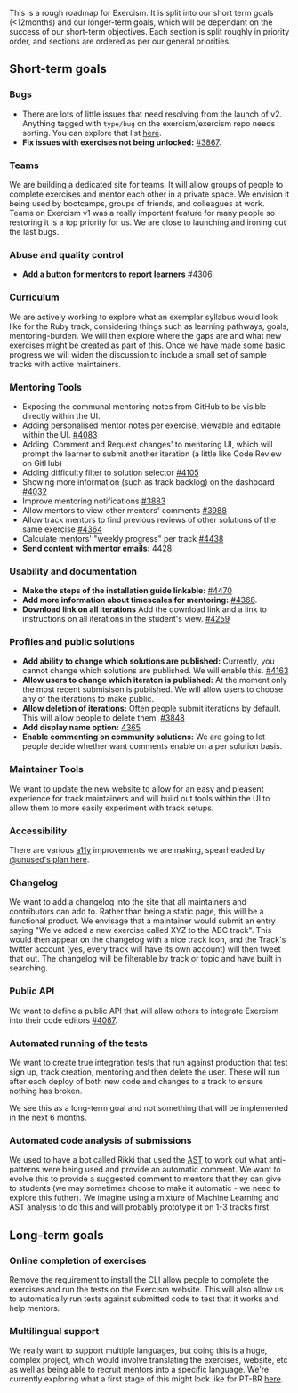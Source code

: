 This is a rough roadmap for Exercism. It is split into our short term goals (<12months) and our longer-term goals, which will be dependant on the success of our short-term objectives. Each section is split roughly in priority order, and sections are ordered as per our general priorities.

## Short-term goals

### Bugs

- There are lots of little issues that need resolving from the launch of v2. Anything tagged with `type/bug` on the exercism/exercism repo needs sorting. You can explore that list [here](https://github.com/exercism/exercism/issues?q=is%3Aissue+is%3Aopen+label%3Atype%2Fbug).
- **Fix issues with exercises not being unlocked:** [#3867](https://github.com/exercism/exercism/issues/3867).

### Teams

We are building a dedicated site for teams. It will allow groups of people to complete exercises and mentor each other in a private space. We envision it being used by bootcamps, groups of friends, and colleagues at work. Teams on Exercism v1 was a really important feature for many people so restoring it is a top priority for us. We are close to launching and ironing out the last bugs.

### Abuse and quality control

- **Add a button for mentors to report learners** [#4306](https://github.com/exercism/exercism/issues/4306).

### Curriculum

We are actively working to explore what an exemplar syllabus would look like for the Ruby track, considering things such as  learning pathways, goals, mentoring-burden. We will then explore where the gaps are and what new exercises might be created as part of this. Once we have made some basic progress we will widen the discussion to include a small set of sample tracks with active maintainers.

### Mentoring Tools

- Exposing the communal mentoring notes from GitHub to be visible directly within the UI.
- Adding personalised mentor notes per exercise, viewable and editable within the UI. [#4083](https://github.com/exercism/exercism/issues/4083)
- Adding 'Comment and Request changes' to mentoring UI, which will prompt the learner to submit another iteration (a little like Code Review on GitHub)
- Adding difficulty filter to solution selector [#4105](https://github.com/exercism/exercism/issues/4105)
- Showing more information (such as track backlog) on the dashboard [#4032](https://github.com/exercism/exercism/issues/4032)
- Improve mentoring notifications [#3883](https://github.com/exercism/exercism/issues/3883)
- Allow mentors to view other mentors' comments [#3988](https://github.com/exercism/exercism/issues/3988)
- Allow track mentors to find previous reviews of other solutions of the same exercise [#4364](https://github.com/exercism/exercism/issues/4364)
- Calculate mentors' "weekly progress" per track [#4438](https://github.com/exercism/exercism/issues/4438)
- **Send content with mentor emails:** [4428](https://github.com/exercism/exercism/issues/4428)

### Usability and documentation

- **Make the steps of the installation guide linkable:** [#4470](https://github.com/exercism/exercism/issues/4470)
- **Add more information about timescales for mentoring:** [#4368](https://github.com/exercism/exercism/issues/4368).
- **Download link on all iterations** Add the download link and a link to instructions on all iterations in the student's view. [#4259](https://github.com/exercism/exercism/issues/4259)

### Profiles and public solutions

- **Add ability to change which solutions are published:** Currently, you cannot change which solutions are published. We will enable this. [#4163](https://github.com/exercism/exercism/issues/4163)
- **Allow users to change which iteraton is published:** At the moment only the most recent submisison is published. We will allow users to choose any of the iterations to make public.
- **Allow deletion of iterations:** Often people submit iterations by default. This will allow people to delete them. [#3848](https://github.com/exercism/exercism/issues/3848)
- **Add display name option:** [4365](https://github.com/exercism/exercism/issues/4365)
- **Enable commenting on community solutions:** We are going to let people decide whether want comments enable on a per solution basis.

### Maintainer Tools
We want to update the new website to allow for an easy and pleasent experience for track maintainers and will build out tools within the UI to allow them to more easily experiment with track setups.

### Accessibility

There are various [a11y](https://a11yproject.com/) improvements we are making, spearheaded by [@unused's plan here](https://github.com/exercism/website/pull/182).

### Changelog

We want to add a changelog into the site that all maintainers and contributors can add to. Rather than being a static page, this will be a functional product. We envisage that a maintainer would submit an entry saying "We've added a new exercise called XYZ to the ABC track". This would then appear on the changelog with a nice track icon, and the Track's twitter account (yes, every track will have its own account) will then tweet that out. The changelog will be filterable by track or topic and have built in searching.

### Public API

We want to define a public API that will allow others to integrate Exercism into their code editors [#4087](https://github.com/exercism/exercism/issues/4087).

### Automated running of the tests

We want to create true integration tests that run against production that test sign up, track creation, mentoring and then delete the user. These will run after each deploy of both new code and changes to a track to ensure nothing has broken.

We see this as a long-term goal and not something that will be implemented in the next 6 months.

### Automated code analysis of submissions

We used to have a bot called Rikki that used the [AST](https://en.wikipedia.org/wiki/Abstract_syntax_tree) to work out what anti-patterns were being used and provide an automatic comment. We want to evolve this to provide a suggested comment to mentors that they can give to students (we may sometimes choose to make it automatic - we need to explore this futher). We imagine using a mixture of Machine Learning and AST analysis to do this and will probably prototype it on 1-3 tracks first.

## Long-term goals

### Online completion of exercises

Remove the requirement to install the CLI allow people to complete the exercises and run the tests on the Exercism website. This will also allow us to automatically run tests against submitted code to test that it works and help mentors.

### Multilingual support

We really want to support multiple languages, but doing this is a huge, complex project, which would involve translating the exercises, website, etc as well as being able to recruit mentors into a specific language. We're currently exploring what a first stage of this might look like for PT-BR [here](https://github.com/exercism/exercism/issues/4207).

